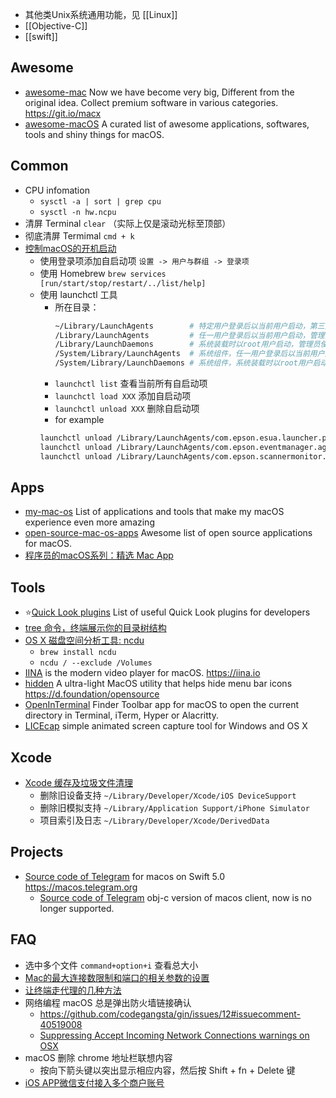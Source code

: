 - 其他类Unix系统通用功能，见 [[Linux]]
- [[Objective-C]]
- [[swift]]



## Awesome
- [awesome-mac](https://github.com/jaywcjlove/awesome-mac) Now we have become very big, Different from the original idea. Collect premium software in various categories. https://git.io/macx
- [awesome-macOS](https://github.com/iCHAIT/awesome-macOS) A curated list of awesome applications, softwares, tools and shiny things for macOS.




## Common
- CPU infomation
  - `sysctl -a | sort | grep cpu`
  - `sysctl -n hw.ncpu`
- 清屏 Terminal `clear` （实际上仅是滚动光标至顶部）
- 彻底清屏 Termimal `cmd + k`
- [控制macOS的开机启动](https://www.jianshu.com/p/eee8a7de179c)
  - 使用登录项添加自启动项 `设置 -> 用户与群组 -> 登录项`
  - 使用 Homebrew `brew services [run/start/stop/restart/../list/help]`
  - 使用 launchctl 工具
    - 所在目录：
      ```bash
      ~/Library/LaunchAgents        # 特定用户登录后以当前用户启动，第三方程序一般都放这里
      /Library/LaunchAgents         # 任一用户登录后以当前用户启动，管理员使用
      /Library/LaunchDaemons        # 系统装载时以root用户启动，管理员使用
      /System/Library/LaunchAgents  # 系统组件，任一用户登录后以当前用户启动
      /System/Library/LaunchDaemons # 系统组件，系统装载时以root用户启动
      ```
    - `launchctl list` 查看当前所有自启动项
    - `launchctl load XXX` 添加自启动项
    - `launchctl unload XXX` 删除自启动项
    - for example
    ```bash
    launchctl unload /Library/LaunchAgents/com.epson.esua.launcher.plist
    launchctl unload /Library/LaunchAgents/com.epson.eventmanager.agent.plist
    launchctl unload /Library/LaunchAgents/com.epson.scannermonitor.plist
    ```



## Apps
- [my-mac-os](https://github.com/nikitavoloboev/my-mac-os) List of applications and tools that make my macOS experience even more amazing
- [open-source-mac-os-apps](https://github.com/serhii-londar/open-source-mac-os-apps) Awesome list of open source applications for macOS.
- [程序员的macOS系列：精选 Mac App](https://ihtcboy.com/2018/07/15/2018-07-15_%E7%A8%8B%E5%BA%8F%E5%91%98%E7%9A%84macOS%E7%B3%BB%E5%88%97%EF%BC%9A%E7%B2%BE%E9%80%89MacApp/)



## Tools
- :star:[Quick Look plugins](https://github.com/sindresorhus/quick-look-plugins) List of useful Quick Look plugins for developers
- [tree 命令，终端展示你的目录树结构](http://yijiebuyi.com/blog/c0defa3a47d16e675d58195adc35514b.html)
- [OS X 磁盘空间分析工具: ncdu](http://www.yewen.us/blog/2015/09/ncdu-on-os-x/)
  - `brew install ncdu`
  - `ncdu / --exclude /Volumes`
- [IINA](https://github.com/iina/iina) is the modern video player for macOS. https://iina.io
- [hidden](https://github.com/dwarvesf/hidden) A ultra-light MacOS utility that helps hide menu bar icons https://d.foundation/opensource
- [OpenInTerminal](https://github.com/Ji4n1ng/OpenInTerminal) Finder Toolbar app for macOS to open the current directory in Terminal, iTerm, Hyper or Alacritty.
- [LICEcap](https://github.com/justinfrankel/licecap) simple animated screen capture tool for Windows and OS X 



## Xcode
- [Xcode 缓存及垃圾文件清理](https://www.jianshu.com/p/c695b68ef951)
  - 删除旧设备支持 `~/Library/Developer/Xcode/iOS DeviceSupport`
  - 删除旧模拟支持 `~/Library/Application Support/iPhone Simulator`
  - 项目索引及日志 `~/Library/Developer/Xcode/DerivedData`



## Projects
- [Source code of Telegram](https://github.com/overtake/TelegramSwift) for macos on Swift 5.0 https://macos.telegram.org
  - [Source code of Telegram](https://github.com/overtake/telegram) obj-c version of macos client, now is no longer supported.



## FAQ
- 选中多个文件 `command+option+i` 查看总大小
- [Mac的最大连接数限制和端口的相关参数的设置](http://tinylee.info/mac-maxfiles-portrange.html)
- [让终端走代理的几种方法](https://blog.fazero.me/2015/09/15/%E8%AE%A9%E7%BB%88%E7%AB%AF%E8%B5%B0%E4%BB%A3%E7%90%86%E7%9A%84%E5%87%A0%E7%A7%8D%E6%96%B9%E6%B3%95/)
- 网络编程 macOS 总是弹出防火墙链接确认
    - https://github.com/codegangsta/gin/issues/12#issuecomment-40519008
    - [Suppressing Accept Incoming Network Connections warnings on OSX](https://medium.com/@leeprovoost/suppressing-accept-incoming-network-connections-warnings-on-osx-7665b33927ca)
- macOS 删除 chrome 地址栏联想内容
  - 按向下箭头键以突出显示相应内容，然后按 Shift + fn + Delete 键
- [iOS APP微信支付接入多个商户账号](https://www.jianshu.com/p/d0d8afc6a685)
